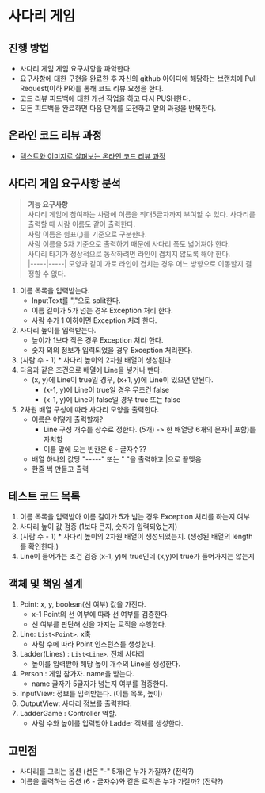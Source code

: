 # 사다리 게임
## 진행 방법
* 사다리 게임 게임 요구사항을 파악한다.
* 요구사항에 대한 구현을 완료한 후 자신의 github 아이디에 해당하는 브랜치에 Pull Request(이하 PR)를 통해 코드 리뷰 요청을 한다.
* 코드 리뷰 피드백에 대한 개선 작업을 하고 다시 PUSH한다.
* 모든 피드백을 완료하면 다음 단계를 도전하고 앞의 과정을 반복한다.

## 온라인 코드 리뷰 과정
* [텍스트와 이미지로 살펴보는 온라인 코드 리뷰 과정](https://github.com/nextstep-step/nextstep-docs/tree/master/codereview)

## 사다리 게임 요구사항 분석  

> **기능 요구사항**  
> 사다리 게임에 참여하는 사람에 이름을 최대5글자까지 부여할 수 있다. 사다리를 출력할 때 사람 이름도 같이 출력한다.  
> 사람 이름은 쉼표(,)를 기준으로 구분한다.  
> 사람 이름을 5자 기준으로 출력하기 때문에 사다리 폭도 넓어져야 한다.  
> 사다리 타기가 정상적으로 동작하려면 라인이 겹치지 않도록 해야 한다.  
> |-----|-----| 모양과 같이 가로 라인이 겹치는 경우 어느 방향으로 이동할지 결정할 수 없다.  

1. 이름 목록을 입력받는다.  
    - InputText를 ","으로 split한다.  
    - 이름 길이가 5가 넘는 경우 Exception 처리 한다. 
    - 사람 수가 1 이하이면 Exception 처리 한다.  
2. 사다리 높이를 입력받는다. 
    - 높이가 1보다 작은 경우 Exception 처리 한다.  
    - 숫자 외의 정보가 입력되었을 경우 Exception 처리한다.  
3. (사람 수 - 1) * 사다리 높이의 2차원 배열이 생성된다.  
4. 다음과 같은 조건으로 배열에 Line을 넣거나 뺀다.
    - (x, y)에 Line이 true일 경우, (x+1, y)에 Line이 있으면 안된다.  
        * (x-1, y)에 Line이 true일 경우 무조건 false
        * (x-1, y)에 Line이 false일 경우 true 또는 false  
5. 2차원 배열 구성에 따라 사다리 모양을 출력한다.  
    - 이름은 어떻게 출력할까?  
        - Line 구성 개수를 상수로 정한다. (5개) -> 한 배열당 6개의 문자(| 포함)를 자치함    
        - 이름 앞에 오는 빈칸은 6 - 글자수??  
    - 배열 하나의 값당 "-----" 또는 "     "을 출력하고 |으로 끝맺음  
    - 한줄 씩 만들고 출력
     

## 테스트 코드 목록  

1. 이름 목록을 입력받아 이름 길이가 5가 넘는 경우 Exception 처리를 하는지 여부  
2. 사다리 높이 값 검증 (1보다 큰지, 숫자가 입력되었는지)  
3. (사람 수 - 1) * 사다리 높이의 2차원 배열이 생성되었는지. (생성된 배열의 length를 확인한다.)  
4. Line이 들어가는 조건 검증 (x-1, y)에 true인데 (x,y)에 true가 들어가지는 않는지  

## 객체 및 책임 설계  

1. Point:  x, y, boolean(선 여부) 값을 가진다.  
    - x-1 Point의 선 여부에 따라 선 여부를 검증한다.  
    - 선 여부를 판단해 선을 가지는 로직을 수행한다.  
2. Line: ```List<Point>```. x축  
    - 사람 수에 따라 Point 인스턴스를 생성한다.  
3. Ladder(Lines) : ```List<Line>```. 전체 사다리  
    - 높이를 입력받아 해당 높이 개수의 Line을 생성한다.  
4. Person : 게임 참가자. name을 받는다. 
    - name 글자가 5글자가 넘는지 여부를 검증한다.  
4. InputView: 정보를 입력받는다. (이름 목록, 높이)
5. OutputView: 사다리 정보를 출력한다.  
6. LadderGame : Controller 역할. 
    - 사람 수와 높이를 입력받아 Ladder 객체를 생성한다.  

## 고민점  
- 사다리를 그리는 옵션 (선은 "-" 5개)은 누가 가질까? (전략?)  
- 이름을 출력하는 옵션 (6 - 글자수)와 같은 로직은 누가 가질까? (전략?)  
